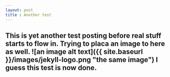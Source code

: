 ```yaml
---
layout: post
title : Another test
---
```

This is yet another test posting before real stuff starts to flow in.
Trying to placa an image to here as well.
![an image alt text]({{ site.baseurl }}/images/jekyll-logo.png "the same image")
I guess this test is now done.
---
